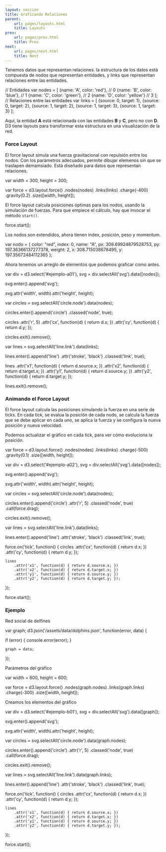 ```yaml
---
layout: seccion
title: Graficando Relaciones
parent:
    url: pages/layouts.html
    title: Layouts
prev:
    url: pages/prev.html
    title: Prev
next:
    url: pages/next.html
    title: Next
---
```


Tenemos datos que representan relaciones. la estructura de los datos está compuesta de nodos que representan entidades, y links que representan relaciones entre las entidades.

<div class="runnable" id="code-a01">
// Entidades
var nodes = [
    {name: 'A', color: 'red'},     // 0
    {name: 'B', color: 'blue'},    // 1
    {name: 'C', color: 'green'},   // 2
    {name: 'D', color: 'yellow'}   // 3
];
// Relaciones entre las entidades
var links = [
    {source: 0, target: 1},
    {source: 0, target: 2},
    {source: 1, target: 2},
    {source: 1, target: 3},
    {source: 1, target: 3}
];
</div>
<script>codeBlock().editor('#code-a01').init();</script>

Aquí, la entidad **A** está relacionada con las entidades **B** y **C**, pero no con **D**. D3 tiene layouts para transformar esta estructura en una visualización de la red.

### Force Layout

El force layout simula una fuerza gravitacional con repulsión entre los nodos. Con los parámetros adecuados, permite dibujar elemenos sin que se traslapen demamsiado. Está diseñado para datos que representan relaciones.

<div class="runnable" id="code-a02">
var width  = 300,
    height = 300;

var force = d3.layout.force()
    .nodes(nodes)
    .links(links)
    .charge(-400)
    .gravity(0.2)
    .size([width, height]);
</div>
<script>codeBlock().editor('#code-a02').init();</script>

El force layout calcula posiciones óptimas para los nodos, usando la simulación de fuerzas. Para que empiece el cálculo, hay que invocar el método `start()`.

<div class="runnable" id="code-a03">
force.start();
</div>
<script>codeBlock().editor('#code-a03').init();</script>

Los nodos son extendidos, ahora tienen index, posición, peso y momentum.

<div class="runnable" id="code-a04">
var nodo = {
    color:  "red",
    index:  0,
    name:   "A",
    px:     308.69924879528753,
    py:     197.36366137277378,
    weight: 2,
    x:      308.715038678495,
    y:      197.35672484112365
};
</div>
<script>codeBlock().editor('#code-a04').init();</script>

Ahora tenemos un arreglo de elementos que podemos graficar como antes.

<div class="runnable" id="code-a05">
var div = d3.select('#ejemplo-a01'),
    svg = div.selectAll('svg').data([nodes]);

svg.enter().append('svg');

svg.attr('width', width).attr('height', height);

var circles = svg.selectAll('circle.node').data(nodes);

circles.enter().append('circle')
    .classed('node', true);

circles
    .attr('r', 5)
    .attr('cx', function(d) { return d.x; })
    .attr('cy', function(d) { return d.y; });

circles.exit().remove();

var lines = svg.selectAll('line.link').data(links);

lines.enter().append('line')
    .attr('stroke', 'black')
    .classed('link', true);

lines
    .attr('x1', function(d) { return d.source.x; })
    .attr('x2', function(d) { return d.target.x; })
    .attr('y1', function(d) { return d.source.y; })
    .attr('y2', function(d) { return d.target.y; });

lines.exit().remove();
</div>
<script>codeBlock().editor('#code-a05').init();</script>

<div class="ejemplo">
    <div id="ejemplo-a01"></div>
</div>

### Animando el Force Layout

El force layout calcula las posiciones simulando la fuerza en una serie de ticks. En cada tick, se evalua la posición de cada nodo, se calcula la fuerza que se debe aplicar en cada uno, se aplica la fuerza y se configura la nueva posición y nueva velocidad.

Podemos actualizar el gráfico en cada tick, para ver cómo evoluciona la posición.

<div class="runnable" id="code-a06">
var force = d3.layout.force()
    .nodes(nodes)
    .links(links)
    .charge(-500)
    .gravity(0.1)
    .size([width, height]);

var div = d3.select('#ejemplo-a02'),
    svg = div.selectAll('svg').data([nodes]);

svg.enter().append('svg');

svg.attr('width', width).attr('height', height);

var circles = svg.selectAll('circle.node').data(nodes);

circles.enter().append('circle')
    .attr('r', 5)
    .classed('node', true)
    .call(force.drag);

circles.exit().remove();

var lines = svg.selectAll('line.link').data(links);

lines.enter().append('line')
    .attr('stroke', 'black')
    .classed('link', true);

force.on('tick', function() {
    circles
        .attr('cx', function(d) { return d.x; })
        .attr('cy', function(d) { return d.y; });

    lines
        .attr('x1', function(d) { return d.source.x; })
        .attr('x2', function(d) { return d.target.x; })
        .attr('y1', function(d) { return d.source.y; })
        .attr('y2', function(d) { return d.target.y; });
});
</div>
<script>codeBlock().editor('#code-a06').init();</script>

<div class="runnable" id="code-a07">
force.start();
</div>
<script>codeBlock().editor('#code-a07').init();</script>

<div class="ejemplo">
    <div id="ejemplo-a02"></div>
</div>

### Ejemplo

Red social de delfines

<div class="runnable" id="code-b01">
var graph;
d3.json('/assets/data/dolphins.json', function(error, data) {

   if (error) { console.error(error); }

    graph = data;
});
</div>
<script>codeBlock().editor('#code-b01').init();</script>

Parámetros del gráfico

<div class="runnable" id="code-b02">
var width  = 600,
    height = 600;

var force = d3.layout.force()
    .nodes(graph.nodes)
    .links(graph.links)
    .charge(-300)
    .size([width, height]);
</div>
<script>codeBlock().editor('#code-b02').init();</script>

Creamos los elementos del gráfico

<div class="runnable" id="code-b03">
var div = d3.select('#ejemplo-b01'),
    svg = div.selectAll('svg').data([graph]);

svg.enter().append('svg');

svg.attr('width', width).attr('height', height);

var circles = svg.selectAll('circle.node').data(graph.nodes);

circles.enter().append('circle')
    .attr('r', 5)
    .classed('node', true)
    .call(force.drag);

circles.exit().remove();

var lines = svg.selectAll('line.link').data(graph.links);

lines.enter().append('line')
    .attr('stroke', 'black')
    .classed('link', true);

force.on('tick', function() {
    circles
        .attr('cx', function(d) { return d.x; })
        .attr('cy', function(d) { return d.y; });

    lines
        .attr('x1', function(d) { return d.source.x; })
        .attr('x2', function(d) { return d.target.x; })
        .attr('y1', function(d) { return d.source.y; })
        .attr('y2', function(d) { return d.target.y; });
});

force.start();
</div>
<script>codeBlock().editor('#code-b03').init();</script>

<div class="ejemplo">
    <div id="ejemplo-b01"></div>
</div>
